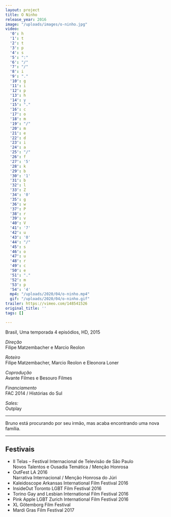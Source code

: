 ```yaml
---
layout: project
title: O Ninho
release_year: 2016
image: "/uploads/images/o-ninho.jpg"
video:
  '0': h
  '1': t
  '2': t
  '3': p
  '4': s
  '5': ":"
  '6': "/"
  '7': "/"
  '8': i
  '9': "."
  '10': g
  '11': i
  '12': p
  '13': h
  '14': y
  '15': "."
  '16': c
  '17': o
  '18': m
  '19': "/"
  '20': m
  '21': e
  '22': d
  '23': i
  '24': a
  '25': "/"
  '26': f
  '27': '5'
  '28': k
  '29': b
  '30': '1'
  '31': b
  '32': l
  '33': Z
  '34': '0'
  '35': g
  '36': w
  '37': P
  '38': r
  '39': v
  '40': V
  '41': '7'
  '42': u
  '43': '0'
  '44': "/"
  '45': s
  '46': o
  '47': u
  '48': r
  '49': c
  '50': e
  '51': "."
  '52': m
  '53': p
  '54': '4'
  mp4: "/uploads/2020/04/o-ninho.mp4"
  gif: "/uploads/2020/04/o-ninho.gif"
trailer: https://vimeo.com/148541526
original_title: ''
tags: []

---
```

Brasil, Uma temporada 4 episódios, HD, 2015

_Direção_  
Filipe Matzembacher e Marcio Reolon

_Roteiro_  
Filipe Matzembacher, Marcio Reolon e Eleonora Loner

_Coprodução_  
Avante Filmes e Besouro Filmes

_Financiamento_  
FAC 2014 / Histórias do Sul

_Sales:_  
Outplay

***

Bruno está procurando por seu irmão, mas acaba encontrando uma nova família.

***

## Festivais

* II Telas – Festival Internacional de Televisão de São Paulo  
  Novos Talentos e Ousadia Temática / Menção Honrosa
* OutFest LA 2016  
  Narrativa Internacional / Menção Honrosa do Júri
* Kaleidoscope Arkansas International Film Festival 2016
* InsideOut Toronto LGBT Film Festival 2016
* Torino Gay and Lesbian International Film Festival 2016
* Pink Apple LGBT Zurich International Film Festival 2016
* XL Götemborg Film Festival
* Mardi Gras Film Festival 2017